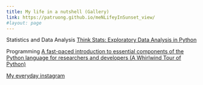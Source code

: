 ```yaml
---
title: My life in a nutshell (Gallery)
link: https://patruong.github.io/meNLifeyInSunset_view/
#layout: page
---
```


Statistics and Data Analysis
[Think Stats: Exploratory Data Analysis in Python](greenteapress.com/thinkstats2/html/index.html)

Programming
[A fast-paced introduction to essential components of the Python language for researchers and developers (A Whirlwind Tour of Python)](https://nbviewer.jupyter.org/github/jakevdp/WhirlwindTourOfPython/blob/master/Index.ipynb?fbclid=IwAR2qE3l63p2WVnmyRygegCyRoOwgbs6wzL-cSoyAab5qezvGBoOjd_dTR6w)

[My everyday instagram](https://www.instagram.com/patricks.days/)

